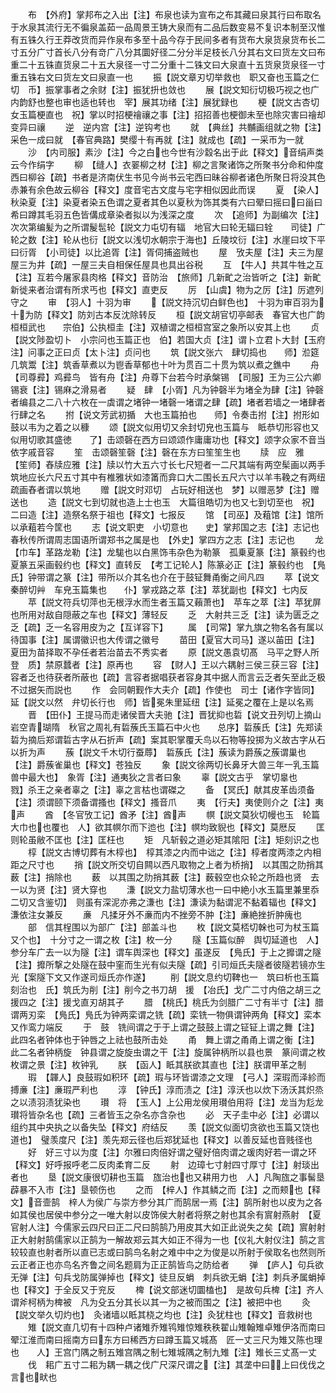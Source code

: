 <!-- { "loadSidebar": true } -->
　　布　【外府】掌邦布之入出【注】布泉也读为宣布之布其藏曰泉其行曰布取名于水泉其流行无不徧泉盖茹一品周景王铸大泉而有二品后数变易不复识本制至汉惟有五铢久行王莽改货而异作泉布多至十品今存于民间多者有货布大泉货泉货布长二寸五分广寸首长八分有竒广八分其圜好径二分分半足枝长八分其右文曰货左文曰布重二十五铢直货泉二十五大泉径一寸二分重十二铢文曰大泉直十五货泉货泉径一寸重五铢右文曰货左文曰泉直一也
　　振【説文章刃切举救也　职又奋也玉篇之仁切　币】振掌事者之余财【注】振犹抍也敛也
　　展【説文知衍切极巧视之也广　内韵舒也整也审也适也转也　宰】展其功绪【注】展犹録也
　　梗【説文古杏切　女玉篇梗直也　祝】掌以时招梗禬禳之事【注】招招善也梗御未至也除灾害曰禬却变异曰禳
　　逆　逆内宫【注】逆钩考也
　　就　【典丝】共黼画组就之物【注】采色一成曰就　【春官典路】樊缨十有再就【注】就成也【疏】一采帀为一就
　　沙　【内司服】素沙【注】今之白也今世有沙縠名出于此【释文】音绢声类云今作绢字
　　柳　【缝人】衣翣柳之材【注】柳之言聚诸饰之所聚书分命和仲度西曰柳谷【疏】书者是济南伏生书见今尚书云宅西曰昧谷柳者诸色所聚日将没其色赤兼有余色故云柳谷【释文】度音宅古文度与宅字相似因此而误
　　夏　【染人】秋染夏【注】染夏者染五色谓之夏者其色以夏秋为饰其类有六曰翚曰摇曰曰甾曰希曰蹲其毛羽五色皆傋成章染者拟以为浅深之度
　　次　【追师】为副编次【注】次次第编髪为之所谓髲髢轮【説文力屯切有辐　地官大曰轮无辐曰辁　　司徒】广轮之数【注】轮从也衍【説文以浅切水朝宗于海也】丘陵坟衍【注】水崖曰坟下平曰衍胥　【小司徒】以比追胥【注】胥伺捕盗贼也
　　屋　攷夫屋【注】夫三为屋屋三为井【疏】一屋三夫自相保任屋具也具出谷税
　　互　【牛人】共其牛牲之互【注】互若今屠家县肉格【释文】音防治　【旅师】几新甿之治皆听之【注】新甿新徙来者治谓有所求丐也【释文】直吏反
　　厉　【山虞】物为之厉【注】厉遮列守之
　　审　【羽人】十羽为审
　　【説文持沉切白鲜色也】　十羽为审百羽为十为防【释文】防刘古本反沈除转反
　　桓【説文胡官切亭邮表　春官大也广韵桓桓武也　　宗伯】公执桓圭【注】双植谓之桓桓宫室之象所以安其上也
　　贞【説文陟盈切卜　小宗问也玉篇正也　伯】若国大贞【注】谓卜立君卜大封【玉府注】问事之正曰贞【太卜注】贞问也
　　筑【説文张六　肆切捣也　　师】涖筵几筑鬻【注】筑香草煮以为鬯香草郁也十叶为贯百二十贯为筑以煮之鐎中
　　舟　【司尊彛】鸡彛鸟　皆有舟【注】舟尊下台若今时承槃锡　【司服】王为三公六卿锡衰【注】锡麻之滑易者
　　疑　肆　【小胥】凡为钟磬半为堵全为肆【注】钟磬者编县之二八十六枚在一虡谓之堵钟一堵磬一堵谓之肆【疏】堵者若墙之一堵肆者行肆之名
　　拊【说文芳武初揗　大也玉篇拍也　　师】令奏击拊【注】拊形如鼓以韦为之着之以穅
　　颂【説文似用切又余封切皃也玉篇与　眡恭切形容也又似用切歌其盛徳　　了】击颂磬在西方曰颂颂作庸庸功也【释文】颂字众家不音当依字戚音容
　　笙　击颂磬笙磬【注】磬在东方曰笙笙生也
　　牍　应　雅　【笙师】舂牍应雅【注】牍以竹大五六寸长七尺短者一二尺其端有两空髤画以两手筑地应长六尺五寸其中有椎雅状如漆筩而弇口大二围长五尺六寸以羊韦鞔之有两纽疏画舂者谓以筑地
　　赠【説文时邓切　占玩好相送也　梦】以赠恶梦【注】赠送也
　　造【説文七到切就也造上士也玉　大篇徂皓切为也又七到切至也　祝】二曰造【注】造祭名祭于祖也【释文】七报反
　　馆　【司巫】及蒩馆【注】馆所以承蒩若今筐也
　　志【说文职吏　小切意也　　史】掌邦国之志【注】志记也春秋传所谓周志国语所谓郑书之属是也　【外史】掌四方之志【注】志记也
　　龙　【巾车】革路龙勒【注】龙駹也以白黑饰韦杂色为勒篆　孤乗夏篆【注】篆毂约也夏篆五采画毂约也【释文】直转反　【考工记轮人】陈篆必正【注】篆毂约也　【鳬氏】钟带谓之篆【注】带所以介其名也介在于鼓钲舞甬衡之间凡四
　　萃【说文秦醉切艸　车皃玉篇集也　　仆】掌戎路之萃【注】萃犹副也【释文】七内反
　　苹【説文符兵切萍也无根浮水而生者玉篇又藾萧也】　苹车之萃【注】苹犹屏也所用对敌自隠蔽之车也【释文】薄轻反
　　乏　大射共三乏【注】读为匮乏之乏【疏】乏一名容用皮为之【互详容下】
　　属　【司常】掌九旗之物名各有属以待国事【注】属谓徽识也大传谓之徽号
　　苗田【夏官大司马】遂以苖田【注】夏田为苗择取不孕任者若治苗去不秀实者
　　原【説文愚袁切髙　马平之野人所登　质】禁原蠺者【注】原再也
　　容　【财人】王以六耦射三侯三获三容【注】容者乏也待获者所蔽也【疏】言容者据唱获者容身其中据人而言云乏者矢至此乏极不过据矢而説也
　　作　会同朝觐作大夫介【疏】作使也　司士【诸作字皆同】延【説文以然　弁切长行也　师】皆冕朱里延纽【注】延冕之覆在上是以名焉
　　晋　【田仆】王提马而走诸侯晋大夫驰【注】晋犹抑也硩【说文丑列切上摘山岩空青瑚隋　秋官之周礼有硩蔟氏玉篇石中火也　　总序】硩蔟氏【注】先郑读硩为摘后郑谓硩古字从石折声【疏】案其职掌覆夭鸟以石物等投掷为义故古字从石以折为声
　　蔟【説文千木切行蚕蓐】　硩蔟氏【注】蔟读为爵蔟之蔟谓巢也【注】爵蔟雀巢也【释文】苍独反
　　象【説文徐两切长鼻牙大兽三年一乳玉篇兽中最大也】　象胥【注】通夷狄之言者曰象
　　辜【説文古乎　掌切辠也　　戮】杀王之亲者辜之【注】辜之言枯也谓磔之
　　备　【冥氏】献其皮革齿须备【注】须谓颐下须备谓搔也【释文】搔音爪
　　夷　【行夫】夷使则介之【注】夷声
　　酋　【冬官攷工记】酋矛【注】酋声
　　幎【説文莫狄切幔也玉　轮篇大巾也也覆也　人】欲其幎尔而下迆也【注】幎均致貎也【释文】莫厯反
　　匡　则轮虽敝不匡也【注】匡枉也
　　矩　凡斩毂之道必矩其隂阳【注】矩刻识之也
　　椁【説文古博切葬有木椁也】　椁其漆之内而中诎之【注】椁者度两漆之内相距之尺寸也
　　捎【説文所交切自闗以西凡取物之上者为桥捎】　以其围之阞捎其薮【注】捎除也
　　薮　以其围之阞捎其薮【注】薮毂空也众轮之所趋也贤　去一以为贤【注】贤大穿也
　　溓【説文力盐切薄水也一曰中絶小水玉篇里兼里忝二切又含鉴切】　则虽有深泥亦弗之溓也【注】溓读为黏谓泥不黏着辐也【释文】溓依注女兼反
　　亷　凡揉牙外不亷而内不挫旁不肿【注】亷絶挫折肿瘣也
　　部　信其桯围以为部广【注】部盖斗也
　　枚【説文莫桮切榦也可为杖玉篇又个也】　十分寸之一谓之枚【注】枚一分
　　隧【玉篇似醉　舆切延道也　人】参分车广去一以为隧【注】谓车舆深也【释文】虽遂反　【鳬氏】于上之攠谓之隧【注】攠所撃之处隧在鼓中窐而生光有似夫隧【疏】引司烜氏夫隧者彼隧若镜亦生光【案隧下文又作遂司烜氏亦作遂】
　　削【説文息约切鞞也一　筑曰析也玉篇刻治也　氏】筑氏为削【注】削今之书刀胡　援　【冶氏】戈广二寸内倍之胡三之援四之【注】援戈直刃胡其孑
　　腊　【桃氏】桃氏为剑腊广二寸有半寸【注】腊谓两刃栾　【鳬氏】鳬氏为钟两栾谓之铣【疏】栾铣一物俱谓钟两角【释文】栾本又作鸾力端反
　　于　鼓　铣间谓之于于上谓之鼓鼓上谓之钲钲上谓之舞【注】此四名者钟体也于钟唇之上祛也鼓所击处
　　甬　舞上谓之甬甬上谓之衡【注】此二名者钟柄旋　钟县谓之旋旋虫谓之干【注】旋属钟柄所以县也景　篆间谓之枚枚谓之景【注】枚钟乳
　　朕　【函人】眡其朕欲其直也【注】朕谓甲革之制
　　瑕　【韗人】良鼓瑕如积环【疏】瑕与环皆谓漆之文理　【弓人】深瑕而泽紾而搏亷【注】亷瑕严利也
　　淳　【钟氏】淳而渍之【注】淳沃也以炊下汤沃其炽烝之以渍羽渍犹染也
　　瓉　将　【玉人】上公用龙侯用瓉伯用将【注】龙当为尨龙瓉将皆杂名也【疏】三者皆玉之杂名亦含杂也
　　必　天子圭中必【注】必谓以组约其中央执之以备失坠【释文】府结反
　　羡【説文似面切贪欲也玉篇又饶也道也】　璧羡度尺【注】羡先郑云径也后郑犹延也【释文】以善反延也音贱径也
　　好　好三寸以为度【注】尔雅曰肉倍好谓之璧好倍肉谓之瑗肉好若一谓之环【释文】好呼报呼老二反肉柔育二反
　　射　边璋七寸射四寸厚寸【注】射琰出者也
　　垦【説文康很切耕也玉篇　旊治也也又耕用力也　人】凡陶旊之事髺垦薜暴不入市【注】垦顿伤也
　　之而　【梓人】作其鳞之而【注】之而颊也【释文】音壸鹄　梓人为侯广与崇方参分其广而鹄居一焉【注】鹄所射也以皮为之各如其侯也居侯中参分之一唯大射以皮饰侯大射者将祭之射也其余有賔射燕射　【夏官射人注】今儒家云四尺曰正二尺曰鹄鹄乃用皮其大如正此说失之矣【疏】賔射射正大射射鹄儒家以正鹄为一解故郑云其大如正不得为一也【仪礼大射仪注】鹄之言较较直也射者所以直已志或曰鹄鸟名射之难中中之为俊是以所射于侯取名也然则所云正者正也亦鸟名齐鲁之间名题肩为正正鹄皆鸟之防给者
　　弹　【庐人】句兵欲无弹【注】句兵戈防属弹掉也【释文】徒旦反蜎　刺兵欲无蜎【注】刺兵矛属蜎掉也【释文】于全反又于兖反
　　椑【说文部迷切圜榼也】　是故句兵椑【注】齐人谓斧柯柄为椑被　凡为殳五分其长以其一为之被而围之【注】被把中也
　　灸【説文举久切灼也】　灸诸墙以眡其桡之均也【注】灸犹柱也【释文】音救树也
　　雉【説文直几切有十四种卢诸雉乔雉鸨雉惊雉秩秩翟山雉翰雉卓雉伊洛而南曰翚江淮而南曰摇南方曰东方曰稀西方曰蹲玉篇又城髙　匠一丈三尺为雉又陈也理也　　人】王宫门隅之制五雉宫隅之制七雉城隅之制九雉【注】雉长三丈髙一丈
　　伐　耜广五寸二耜为耦一耦之伐广尺深尺谓之【注】其垄中曰上曰伐伐之言也畎也
